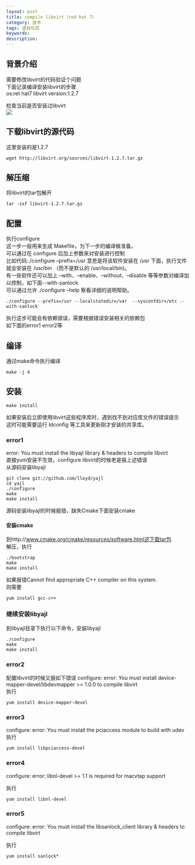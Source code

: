 ```yaml
---
layout: post
title: compile libvirt（red hat 7）
category: 技术
tags: 虚拟化层
keywords: 
description: 
---
```

## 背景介绍 ##

需要修改libvirt的代码验证个问题  
下面记录编译安装libvirt的步骤  
os:ret hat7
libvirt version:1.2.7

检查当前是否安装过libvirt  
![](http://i.imgur.com/4Glm9CI.png)

## 下载libvirt的源代码 ##

这里安装的是1.2.7

    wget http://libvirt.org/sources/libvirt-1.2.7.tar.gz

## 解压缩 ##

将libvirt的tar包解开  

    tar -zxf libvirt-1.2.7.tar.gz
    
## 配置 ##

执行configure  
这一步一般用来生成 Makefile，为下一步的编译做准备。  
可以通过在 configure 后加上参数来对安装进行控制  
比如代码:./configure –prefix=/usr 意思是将该软件安装在 /usr 下面，执行文件就会安装在 /usr/bin （而不是默认的 /usr/local/bin)。  
有一些软件还可以加上 –with、–enable、–without、–disable 等等参数对编译加以控制，如下面--with-sanlock  
可以通过允许 ./configure –help 察看详细的说明帮助。

    ./configure --prefix=/usr --localstatedir=/var  --sysconfdir=/etc --with-sanlock

执行这步可能会有依赖错误，需要根据错误安装相关的依赖包  
如下面的error1 error2等  

## 编译 ##

通过make命令执行编译  

    make -j 4

## 安装 ##


    make install

如果安装后立即使用libvirt这些程序库时，遇到找不到对应库文件的错误提示  
这时可能需要运行 ldconfig 等工具来更新刚才安装的共享库。

### error1 ###

error: You must install the libyajl library & headers to compile libvirt  
直接yum安装不生效，configure libvirt的时候老是报上述错误  
从源码安装libyajl  

    git clone git://github.com/lloyd/yajl  
    cd yajl  
    ./configure
    make
    make install

源码安装libyajl的时候报错，缺失Cmake下面安装cmake  

#### 安装cmake ####

到http://www.cmake.org/cmake/resources/software.html这下载tar包  
解压，执行  

    ./bootstrap
    make
    make install

如果报错Cannot find appropriate C++ compiler on this system.  
则需要  

    yum install gcc-c++ 
    
### 继续安装libyajl ###

到libyajl目录下执行以下命令，安装libyajl

    ./configure  
    make  
    make install  

### error2 ###

配置libvirt的时候又报如下错误
configure: error: You must install device-mapper-devel/libdevmapper >= 1.0.0 to compile libvirt  
执行  

    yum install device-mapper-devel

### error3 ###

configure: error: You must install the pciaccess module to build with udev  
执行

    yum install libpciaccess-devel

### error4 ###

configure: error: libnl-devel >= 1.1 is required for macvtap support  

执行

    yum install libnl-devel

### error5 ###

configure: error: You must install the libsanlock_client library & headers to compile libvirt  

执行  

    yum install sanlock*
    

